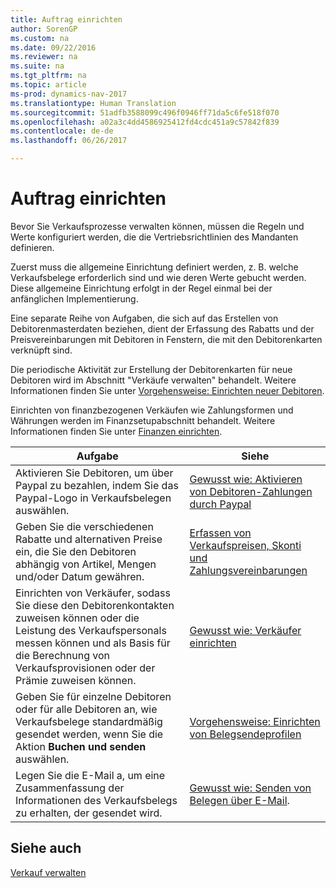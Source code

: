 ```yaml
---
title: Auftrag einrichten
author: SorenGP
ms.custom: na
ms.date: 09/22/2016
ms.reviewer: na
ms.suite: na
ms.tgt_pltfrm: na
ms.topic: article
ms-prod: dynamics-nav-2017
ms.translationtype: Human Translation
ms.sourcegitcommit: 51adfb3588099c496f0946ff71da5c6fe518f070
ms.openlocfilehash: a02a3c4dd4586925412fd4cdc451a9c57842f839
ms.contentlocale: de-de
ms.lasthandoff: 06/26/2017

---
```


# <a name="set-up-sales"></a>Auftrag einrichten

Bevor Sie Verkaufsprozesse verwalten können, müssen die Regeln und Werte konfiguriert werden, die die Vertriebsrichtlinien des Mandanten definieren.

Zuerst muss die allgemeine Einrichtung definiert werden, z. B. welche Verkaufsbelege erforderlich sind und wie deren Werte gebucht werden. Diese allgemeine Einrichtung erfolgt in der Regel einmal bei der anfänglichen Implementierung.

Eine separate Reihe von Aufgaben, die sich auf das Erstellen von Debitorenmasterdaten beziehen, dient der Erfassung des Rabatts und der Preisvereinbarungen mit Debitoren in Fenstern, die mit den Debitorenkarten verknüpft sind.

Die periodische Aktivität zur Erstellung der Debitorenkarten für neue Debitoren wird im Abschnitt "Verkäufe verwalten" behandelt. Weitere Informationen finden Sie unter [Vorgehensweise: Einrichten neuer Debitoren](sales-how-register-new-customers.md).

Einrichten von finanzbezogenen Verkäufen wie Zahlungsformen und Währungen werden im Finanzsetupabschnitt behandelt. Weitere Informationen finden Sie unter [Finanzen einrichten](finance-setup-setup-finance-setup.md).

|Aufgabe |Siehe |
|---|----|
|Aktivieren Sie Debitoren, um über Paypal zu bezahlen, indem Sie das Paypal-Logo in Verkaufsbelegen auswählen.|[Gewusst wie: Aktivieren von Debitoren-Zahlungen durch Paypal](sales-how-enable-customer-payments-paypal.md)|
|Geben Sie die verschiedenen Rabatte und alternativen Preise ein, die Sie den Debitoren abhängig von Artikel, Mengen und/oder Datum gewähren.|[Erfassen von Verkaufspreisen, Skonti und Zahlungsvereinbarungen](sales-how-record-sales-price-discount-payment-agreements.md)|
|Einrichten von Verkäufer, sodass Sie diese den Debitorenkontakten zuweisen können oder die Leistung des Verkaufspersonals messen können und als Basis für die Berechnung von Verkaufsprovisionen oder der Prämie zuweisen können.|[Gewusst wie: Verkäufer einrichten](sales-how-setup-salespeople.md)|
|Geben Sie für einzelne Debitoren oder für alle Debitoren an, wie Verkaufsbelege standardmäßig gesendet werden, wenn Sie die Aktion **Buchen und senden** auswählen.|[Vorgehensweise: Einrichten von Belegsendeprofilen](sales-how-setup-document-send-profiles.md)|
|Legen Sie die E-Mail a, um eine Zusammenfassung der Informationen des Verkaufsbelegs zu erhalten, der gesendet wird.|[Gewusst wie: Senden von Belegen über E-Mail](ui-how-send-documents-email.md).|

## <a name="see-also"></a>Siehe auch  
[Verkauf verwalten](sales-manage-sales.md)

